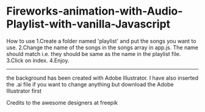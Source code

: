 # Fireworks-animation-with-Audio-Playlist-with-vanilla-Javascript

How to use
1.Create a folder named 'playlist' and put the songs you want to use.
2.Change the name of the songs in the songs array in app.js. The name should match i.e. they should be same as the name in the playlist file.
3.Click on index.
4.Enjoy.
_____________________________________________________________________________________________________________________________________________________________
the background has been created with Adobe Illustrator.
I have also inserted the .ai file if you want to change anything but download the Adobe Illustrator first

Credits to the awesome designers at freepik
